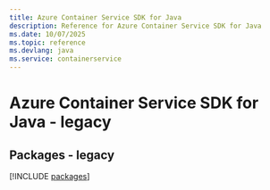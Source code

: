 ```yaml
---
title: Azure Container Service SDK for Java
description: Reference for Azure Container Service SDK for Java
ms.date: 10/07/2025
ms.topic: reference
ms.devlang: java
ms.service: containerservice
---
```

# Azure Container Service SDK for Java - legacy
## Packages - legacy
[!INCLUDE [packages](container-service-index.md)]